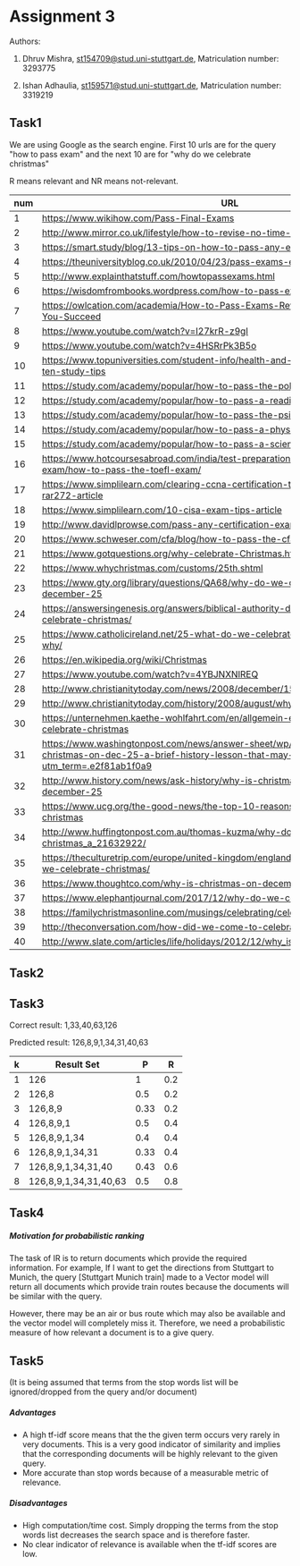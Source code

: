 # Assignment 3
Authors:

1. Dhruv Mishra, st154709@stud.uni-stuttgart.de, Matriculation number: 3293775

2. Ishan Adhaulia, st159571@stud.uni-stuttgart.de, Matriculation number: 3319219


## Task1
We are using Google as the search engine. First 10 urls are for the query "how to pass exam" and the next 10 are for "why do we celebrate christmas"

R means relevant and NR means not-relevant.

|num|URL|Dhruv|Ishan|
|---|---|---|---|
|1|https://www.wikihow.com/Pass-Final-Exams|R|NR|
|2|http://www.mirror.co.uk/lifestyle/how-to-revise-no-time-4927208|R|NR|
|3|https://smart.study/blog/13-tips-on-how-to-pass-any-exam-in-a-week/|R|NR|
|4|https://theuniversityblog.co.uk/2010/04/23/pass-exams-effectively/|R|NR|
|5|http://www.explainthatstuff.com/howtopassexams.html|R|NR|
|6|https://wisdomfrombooks.wordpress.com/how-to-pass-exams-7-useful-tips/|R|NR|
|7|https://owlcation.com/academia/How-to-Pass-Exams-Revision-Techniques-to-Help-You-Succeed|R|NR|
|8|https://www.youtube.com/watch?v=I27krR-z9gI|R|NR|
|9|https://www.youtube.com/watch?v=4HSRrPk3B5o|NR|NR|
|10|https://www.topuniversities.com/student-info/health-and-support/exam-preparation-ten-study-tips|R|NR|
|11|https://study.com/academy/popular/how-to-pass-the-police-exam.html|NR|NR|
|12|https://study.com/academy/popular/how-to-pass-a-reading-comprehension-test.html|NR|NR|
|13|https://study.com/academy/popular/how-to-pass-the-psi-real-estate-exam.html|NR|NR|
|14|https://study.com/academy/popular/how-to-pass-a-physics-test.html|NR|NR|
|15|https://study.com/academy/popular/how-to-pass-a-science-test.html|NR|NR|
|16|https://www.hotcoursesabroad.com/india/test-preparation/how-to-prepare-for-toefl-exam/how-to-pass-the-toefl-exam/|NR|NR|
|17|https://www.simplilearn.com/clearing-ccna-certification-top-study-tips-for-exam-rar272-article|NR|NR|
|18|https://www.simplilearn.com/10-cisa-exam-tips-article|NR|NR|
|19|http://www.davidlprowse.com/pass-any-certification-exam.php|R|NR|
|20|https://www.schweser.com/cfa/blog/how-to-pass-the-cfa-exam|NR|NR|
|21|https://www.gotquestions.org/why-celebrate-Christmas.html|R|NR|
|22|https://www.whychristmas.com/customs/25th.shtml|R|NR|
|23|https://www.gty.org/library/questions/QA68/why-do-we-celebrate-christmas-on-december-25|R|NR|
|24|https://answersingenesis.org/answers/biblical-authority-devotional/why-do-we-celebrate-christmas/|R|NR|
|25|https://www.catholicireland.net/25-what-do-we-celebrate-on-christmas-day-and-why/|R|NR|
|26|https://en.wikipedia.org/wiki/Christmas|R|NR|
|27|https://www.youtube.com/watch?v=4YBJNXNlREQ|R|NR|
|28|http://www.christianitytoday.com/news/2008/december/151-55.0.html|R|NR|
|29|http://www.christianitytoday.com/history/2008/august/why-december-25.html|NR|NR|
|30|https://unternehmen.kaethe-wohlfahrt.com/en/allgemein-en/why-do-we-actually-celebrate-christmas|R|NR|
|31|https://www.washingtonpost.com/news/answer-sheet/wp/2015/12/25/why-is-christmas-on-dec-25-a-brief-history-lesson-that-may-surprise-you/?utm_term=.e2f81ab1f0a9|NR|NR|
|32|http://www.history.com/news/ask-history/why-is-christmas-celebrated-on-december-25|NR|NR|
|33|https://www.ucg.org/the-good-news/the-top-10-reasons-why-i-dont-celebrate-christmas|NR|NR|
|34|http://www.huffingtonpost.com.au/thomas-kuzma/why-do-we-celebrate-christmas_a_21632922/|R|NR|
|35|https://theculturetrip.com/europe/united-kingdom/england/london/articles/why-do-we-celebrate-christmas/|R|NR|
|36|https://www.thoughtco.com/why-is-christmas-on-december-25-700439|R|NR|
|37|https://www.elephantjournal.com/2017/12/why-do-we-celebrate-christmas-anyway/|R|NR|
|38|https://familychristmasonline.com/musings/celebrating/celebrating.htm|R|NR|
|39|http://theconversation.com/how-did-we-come-to-celebrate-christmas-66042|R|NR|
|40|http://www.slate.com/articles/life/holidays/2012/12/why_is_christmas_in_december.html|NR|NR|


## Task2

## Task3
Correct result: 1,33,40,63,126

Predicted result: 126,8,9,1,34,31,40,63

|k|Result Set|P|R|
|---|---|---|---|
|1|126|1|0.2|
|2|126,8|0.5|0.2|
|3|126,8,9|0.33|0.2|
|4|126,8,9,1|0.5|0.4|
|5|126,8,9,1,34|0.4|0.4|
|6|126,8,9,1,34,31|0.33|0.4|
|7|126,8,9,1,34,31,40|0.43|0.6|
|8|126,8,9,1,34,31,40,63|0.5|0.8|


## Task4
##### Motivation for probabilistic ranking
The task of IR is to return documents which provide the required information. For example, If I want to get the directions from Stuttgart to Munich, the query [Stuttgart Munich train] made to a Vector model will return all documents which provide train routes because the documents will be similar with the query.

However, there may be an air or bus route which may also be available and the vector model will completely miss it. Therefore, we need a probabilistic measure of how relevant a document is to a give query.

## Task5
(It is being assumed that terms from the stop words list will be ignored/dropped from the query and/or document)
##### Advantages
- A high tf-idf score means that the the given term occurs very rarely in very documents. This is a very good indicator of similarity and implies that the corresponding documents will be highly relevant to the given query.
- More accurate than stop words because of a measurable metric of relevance.

##### Disadvantages
- High computation/time cost. Simply dropping the terms from the stop words list decreases the search space and is therefore faster.
- No clear indicator of relevance is available when the tf-idf scores are low.
